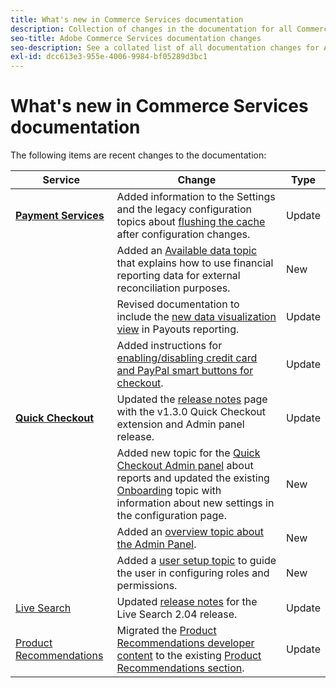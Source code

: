 ```yaml
---
title: What's new in Commerce Services documentation
description: Collection of changes in the documentation for all Commerce services
seo-title: Adobe Commerce Services documentation changes
seo-description: See a collated list of all documentation changes for Adobe Commerce Services and integration services.
exl-id: dcc613e3-955e-4006-9984-bf05289d3bc1
---
```

# What's new in Commerce Services documentation

The following items are recent changes to the documentation:

|   Service    |    Change   |   Type    |
|  ---  |  ---  |  ---  |
|  [**Payment Services**](https://experienceleague.adobe.com/docs/commerce-merchant-services/payment-services/guide-overview.html)  | Added information to the Settings and the legacy configuration topics about [flushing the cache](https://experienceleague.adobe.com/docs/commerce-merchant-services/payment-services/configure/settings.html#flush-the-cache) after configuration changes.<!--PAY-3750 --> | Update |
|  | Added an [Available data topic](https://experienceleague.adobe.com/docs/commerce-merchant-services/payment-services/reporting/data.html) that explains how to use financial reporting data for external reconciliation purposes. | New |
| | Revised documentation to include the [new data visualization view](https://experienceleague.adobe.com/docs/commerce-merchant-services/payment-services/reporting/payouts.html#payouts-data-visualization-view) in Payouts reporting. | Update |
|  | Added instructions for [enabling/disabling credit card and PayPal smart buttons for checkout](https://experienceleague.adobe.com/docs/commerce-merchant-services/payment-services/configure/settings.html#configure-payment-options). | Update |
|   [**Quick Checkout**](https://experienceleague.adobe.com/docs/commerce-merchant-services/quick-checkout/overview.html)    |  Updated the [release notes](https://experienceleague.adobe.com/docs/commerce-merchant-services/quick-checkout/release-notes.html) page with the v1.3.0 Quick Checkout extension and Admin panel release.<!-- BOLT-293 --> | Update |
|  | Added new topic for the [Quick Checkout Admin panel](https://experienceleague.adobe.com/docs/commerce-merchant-services/quick-checkout/getting-started/quick-checkout-admin-panel/admin-panel.html) about reports and updated the existing [Onboarding](https://experienceleague.adobe.com/docs/commerce-merchant-services/quick-checkout/getting-started/onboarding.html?lang=en) topic with information about new settings in the configuration page.<!-- BOLT-459 --> | New |
|   | Added an [overview topic about the Admin Panel](https://experienceleague.adobe.com/docs/commerce-merchant-services/quick-checkout/getting-started/quick-checkout-admin-panel/admin-panel.html). | New |
|  | Added a [user setup topic](https://experienceleague.adobe.com/docs/commerce-merchant-services/quick-checkout/getting-started/quick-checkout-admin-panel/user-roles-setup.html) to guide the user in configuring roles and permissions. | New |
| [Live Search](https://experienceleague.adobe.com/docs/commerce-merchant-services/live-search/guide-overview.html) | Updated [release notes](https://experienceleague.adobe.com/docs/commerce-merchant-services/live-search/release-notes.html) for the Live Search 2.04 release. | Update |
| [Product Recommendations](https://experienceleague.adobe.com/docs/commerce-merchant-services/product-recommendations/guide-overview.html) | Migrated the [Product Recommendations developer content](https://devdocs.magento.com/recommendations/product-recs.html) to the existing [Product Recommendations section](https://experienceleague.adobe.com/docs/commerce-merchant-services/product-recommendations/admin/create.html). <!-- COMDOX-227 --> | Update |
